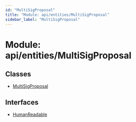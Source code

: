 ```yaml
---
id: "MultiSigProposal"
title: "Module: api/entities/MultiSigProposal"
sidebar_label: "MultiSigProposal"
---
```


# Module: api/entities/MultiSigProposal

## Classes

- [MultiSigProposal](../../../../classes/API/Entities/MultiSigProposal/MultiSigProposal.md)

## Interfaces

- [HumanReadable](../../../../interfaces/API/Entities/MultiSigProposal/HumanReadable/HumanReadable.md)
